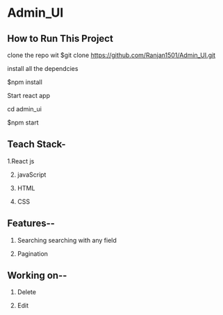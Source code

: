# Admin_UI

## How to Run This Project 

clone the repo wit 
$git clone https://github.com/Ranjan1501/Admin_UI.git

install all the dependcies

$npm install

Start react app

cd admin_ui

$npm start

## Teach Stack-
1.React js 

2. javaScript 

3. HTML

4. CSS


## Features--

1. Searching 
  searching with any field 

2. Pagination  

## Working on--
 1. Delete 
 
 3. Edit 






